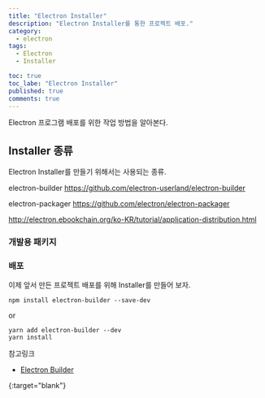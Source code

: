 ```yaml
---
title: "Electron Installer"
description: "Electron Installer를 통한 프로젝트 배포."
category:
  - electron
tags:
  - Electron
  - Installer

toc: true
toc_labe: "Electron Installer"
published: true 
comments: true
---
```


Electron 프로그램 배포를 위한 작업 방법을 알아본다.

## Installer 종류

Electron Installer를 만들기 위해서는 사용되는 종류.

electron-builder
https://github.com/electron-userland/electron-builder

electron-packager
https://github.com/electron/electron-packager


http://electron.ebookchain.org/ko-KR/tutorial/application-distribution.html

### 개발용 패키지

### 배포

이제 앞서 만든 프로젝트 배포를 위해 Installer를 만들어 보자.
```shell
npm install electron-builder --save-dev
```
or
```shell
yarn add electron-builder --dev
yarn install
```

참고링크

* [Electron Builder][1]

[1]: https://github.com/electron-userland/electron-builder "Electron Builder"
{:target="blank"}
